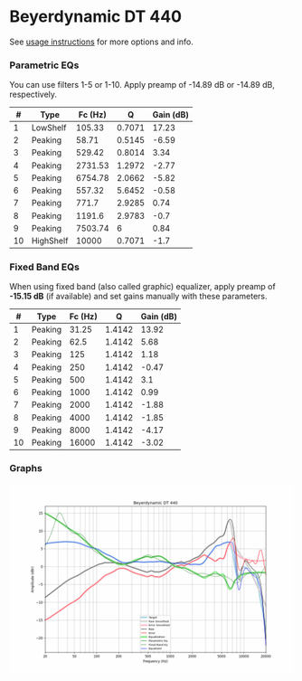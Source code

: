 # Beyerdynamic DT 440
See [usage instructions](https://github.com/jaakkopasanen/AutoEq#usage) for more options and info.

### Parametric EQs
You can use filters 1-5 or 1-10. Apply preamp of -14.89 dB or -14.89 dB, respectively.

|   # | Type      |   Fc (Hz) |      Q |   Gain (dB) |
|-----|-----------|-----------|--------|-------------|
|   1 | LowShelf  |    105.33 | 0.7071 |       17.23 |
|   2 | Peaking   |     58.71 | 0.5145 |       -6.59 |
|   3 | Peaking   |    529.42 | 0.8014 |        3.34 |
|   4 | Peaking   |   2731.53 | 1.2972 |       -2.77 |
|   5 | Peaking   |   6754.78 | 2.0662 |       -5.82 |
|   6 | Peaking   |    557.32 | 5.6452 |       -0.58 |
|   7 | Peaking   |    771.7  | 2.9285 |        0.74 |
|   8 | Peaking   |   1191.6  | 2.9783 |       -0.7  |
|   9 | Peaking   |   7503.74 | 6      |        0.84 |
|  10 | HighShelf |  10000    | 0.7071 |       -1.7  |

### Fixed Band EQs
When using fixed band (also called graphic) equalizer, apply preamp of **-15.15 dB** (if available) and set gains manually with these parameters.

|   # | Type    |   Fc (Hz) |      Q |   Gain (dB) |
|-----|---------|-----------|--------|-------------|
|   1 | Peaking |     31.25 | 1.4142 |       13.92 |
|   2 | Peaking |     62.5  | 1.4142 |        5.68 |
|   3 | Peaking |    125    | 1.4142 |        1.18 |
|   4 | Peaking |    250    | 1.4142 |       -0.47 |
|   5 | Peaking |    500    | 1.4142 |        3.1  |
|   6 | Peaking |   1000    | 1.4142 |        0.99 |
|   7 | Peaking |   2000    | 1.4142 |       -1.88 |
|   8 | Peaking |   4000    | 1.4142 |       -1.85 |
|   9 | Peaking |   8000    | 1.4142 |       -4.17 |
|  10 | Peaking |  16000    | 1.4142 |       -3.02 |

### Graphs
![](./Beyerdynamic%20DT%20440.png)
